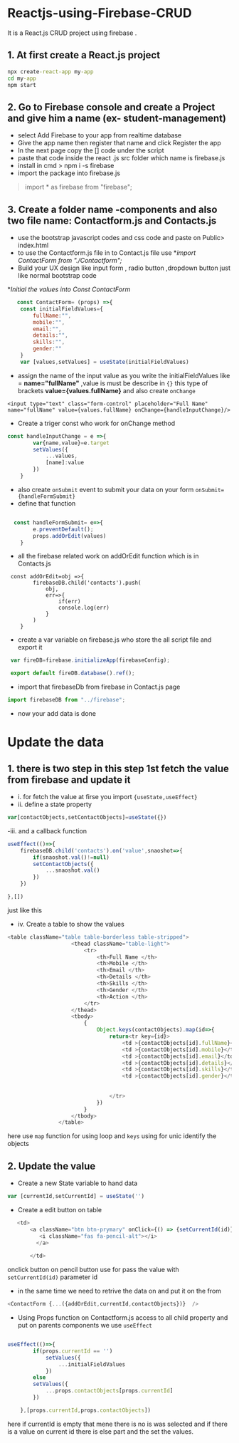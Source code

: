 # Reactjs-using-Firebase-CRUD
It is a React.js CRUD project using firebase .

## 1. At first create a React.js project

```cmd
npx create-react-app my-app
cd my-app
npm start

```

## 2. Go to Firebase console and create a Project and give him a name (ex- student-management)
  - select Add Firebase to your app from realtime database
  - Give the app name then register that name and click Register the app
  - In the next page copy the [<script> code </script>] code under the script 
  - paste that code inside the react .js src folder which name is firebase.js
  - install in cmd > npm i -s firebase
  - import the package into firebase.js 
  >import * as firebase from "firebase";
  
## 3. Create a folder name -components and also two file name: Contactform.js and Contacts.js
- use the bootstrap javascript codes and css code and paste on Public> index.html
- to use the Contactform.js file in to Contact.js file use **import ContactForm from "./Contactform";*
- Build your UX design like input form , radio button ,dropdown button just like normal bootstrap code 

**Initial the values into Const ContactForm*
```javascript
   const ContactForm= (props) =>{
    const initialFieldValues={
        fullName:"",
        mobile:"",
        email:"",
        details:"",
        skills:"",
        gender:""
    }
    var [values,setValues] = useState(initialFieldValues)


```
- assign the name of the input value as you write the initialFieldValues like = **name="fullName"** ,value is must be describe in `{}` this type of brackets **value={values.fullName}** and also create `onChange ` 
```input
<input type="text" class="form-control" placeholder="Full Name" name="fullName" value={values.fullName} onChange={handleInputChange}/>

```

- Create a triger const who work for onChange method 
```javaScript
const handleInputChange = e =>{
        var{name,value}=e.target
        setValues({
            ...values,
            [name]:value
        })
    }


```


- also create `onSubmit` event to submit your data on your form `onSubmit={handleFormSubmit}`
- define that function 
```javascript

  const handleFormSubmit= e=>{
        e.preventDefault();
        props.addOrEdit(values)
    }
```

- all the firebase related work on addOrEdit function which is in Contacts.js
```javascripts
 const addOrEdit=obj =>{
        firebaseDB.child('contacts').push(
            obj,
            err=>{
                if(err)
                console.log(err)            
            }
        )
    }
```
- create a var variable on firebase.js who store the all script file and export it 

```javascript
 var fireDB=firebase.initializeApp(firebaseConfig);

 export default fireDB.database().ref();
```

- import that firebaseDb from firebase in Contact.js page

```javascript
import firebaseDB from "../firebase";
```

- now your add data is done

# Update the data 

## 1. there is two step in this step 1st fetch the value from firebase and update it 
- i. for fetch the value at firse you import `{useState,useEffect}` 
- ii. define a state property 
```javascript
var[contactObjects,setContactObjects]=useState({})
```

-iii. and a callback function 

```javascript
useEffect(()=>{
    firebaseDB.child('contacts').on('value',snaoshot=>{
        if(snaoshot.val()!=null)
        setContactObjects({
            ...snaoshot.val()
        })
    })

},[])

```
just like this 
- iv. Create a table to show the values 
```javascript
<table className="table table-borderless table-stripped">
                    <thead className="table-light">
                        <tr>
                            <th>Full Name </th>
                            <th>Mobile </th>
                            <th>Email </th>
                            <th>Details </th>
                            <th>Skills </th>
                            <th>Gender </th>
                            <th>Action </th>
                        </tr>
                    </thead>
                    <tbody>
                        {
                            Object.keys(contactObjects).map(id=>{
                                return<tr key={id}>
                                    <td >{contactObjects[id].fullName}</td>
                                    <td >{contactObjects[id].mobile}</td>
                                    <td >{contactObjects[id].email}</td>
                                    <td >{contactObjects[id].details}</td>                                   
                                    <td >{contactObjects[id].skills}</td>
                                    <td >{contactObjects[id].gender}</td>
                               
                                 
                                </tr>
                            })
                        }
                    </tbody>
                </table>
```
here use `map` function for using loop and `keys` using for unic identify the objects
## 2. Update the value

- Create a new State variable to hand data 
```javascript
var [currentId,setCurrentId] = useState('')
```
- Create a edit button on table 
```javascript
   <td>
       <a className="btn btn-prymary" onClick={() => {setCurrentId(id)}} >
          <i className="fas fa-pencil-alt"></i>
         </a>
                                        
       </td>
```
onclick button on pencil button use for pass the value with `setCurrentId(id)` parameter id
- in the same time we need to retrive the data on and put it on the from 
```javascript
<ContactForm {...({addOrEdit,currentId,contactObjects})}  />
```
- Using Props function on Contactform.js access to all child property and put on parents components we use `useEffect`

```javascript

useEffect(()=>{
        if(props.currentId == '')
            setValues({
                ...initialFieldValues
            })
        else
        setValues({
            ...props.contactObjects[props.currentId]
        })

    },[props.currentId,props.contactObjects])

```
here if currentId is empty that mene there is no is was selected and if there is a value on current id there is else part and the set the values.
